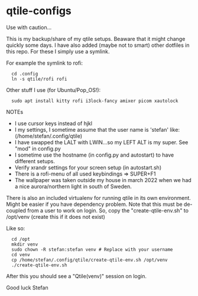 # qtile-configs

Use with caution...

This is my backup/share of my qtile setups. Beaware that it might change quickly some days.
I have also added (maybe not to smart) other dotfiles in this repo. For these I simply use 
a symlink.

For example the symlink to rofi:
```
  cd .config
  ln -s qtile/rofi rofi
```

Other stuff I use (for Ubuntu/Pop_OS!):
```
  sudo apt install kitty rofi i3lock-fancy amixer picom xautolock 
```

NOTEs
- I use cursor keys instead of hjkl
- I my settings, I sometime assume that the user name is 'stefan' like: (/home/stefan/.config/qtile)
- I have swapped the LALT with LWIN...so my LEFT ALT is my super. See "mod" in config.py
- I sometime use the hostname (in config.py and autostart) to have different setups.
- Verify xrandr settings for your screen setup (in autostart.sh)
- There is a rofi-menu of all used keybindings => SUPER+F1
- The wallpaper was taken outside my house in march 2022 when we had a nice aurora/northern light in south of Sweden.


There is also an included virtualenv for running qtile in its own environment. Might be easier if you
have dependency problem. Note that this must be de-coupled from a user to work on login. 
So, copy the "create-qtile-env.sh" to /opt/venv (create this if it does not exist)

Like so:
```
  cd /opt
  mkdir venv
  sudo chown -R stefan:stefan venv # Replace with your username
  cd venv
  cp /home/stefan/.config/qtile/create-qtile-env.sh /opt/venv
  ./create-qtile-env.sh
```

After this you should see a "Qtile(venv)" session on login.

Good luck
Stefan
